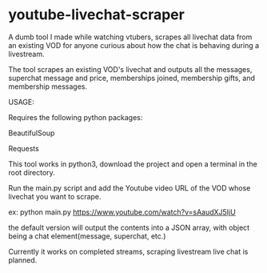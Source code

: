 # youtube-livechat-scraper
A dumb tool I made while watching vtubers, scrapes all livechat data from an existing VOD for anyone curious about how the chat is behaving during a livestream.
  
  The tool scrapes an existing VOD's livechat and outputs all the messages, superchat message and price, memberships joined, membership gifts, and membership messages.
  

USAGE:

Requires the following python packages:
  
  BeautifulSoup
  
  Requests
  
  This tool works in python3, download the project and open a terminal in the root directory.
  
  Run the main.py script and add the Youtube video URL of the VOD whose livechat you want to scrape.
  
  ex: python main.py https://www.youtube.com/watch?v=sAaudXJ5IjU
  
  the default version will output the contents into a JSON array, with object being a chat element(message, superchat, etc.)

  Currently it works on completed streams, scraping livestream live chat is planned.


  
  
  
